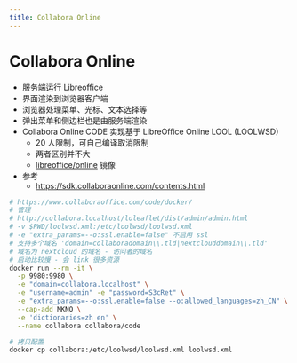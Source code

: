 ```yaml
---
title: Collabora Online
---
```


# Collabora Online

- 服务端运行 Libreoffice
- 界面渲染到浏览器客户端
- 浏览器处理菜单、光标、文本选择等
- 弹出菜单和侧边栏也是由服务端渲染
- Collabora Online CODE 实现基于 LibreOffice Online LOOL (LOOLWSD)
  - 20 人限制，可自己编译取消限制
  - 两者区别并不大
  - [libreoffice/online](https://hub.docker.com/r/libreoffice/online) 镜像
- 参考
  - https://sdk.collaboraonline.com/contents.html

```bash
# https://www.collaboraoffice.com/code/docker/
# 管理
# http://collabora.localhost/loleaflet/dist/admin/admin.html
# -v $PWD/loolwsd.xml:/etc/loolwsd/loolwsd.xml
# -e "extra_params=--o:ssl.enable=false" 不启用 ssl
# 支持多个域名 'domain=collaboradomain\\.tld|nextclouddomain\\.tld'
# 域名为 nextcloud 的域名 - 访问者的域名
# 启动比较慢 - 会 link 很多资源
docker run --rm -it \
  -p 9980:9980 \
  -e "domain=collabora.localhost" \
  -e "username=admin" -e "password=S3cRet" \
  -e "extra_params=--o:ssl.enable=false --o:allowed_languages=zh_CN" \
  --cap-add MKNO \
  -e 'dictionaries=zh en' \
  --name collabora collabora/code

# 拷贝配置
docker cp collabora:/etc/loolwsd/loolwsd.xml loolwsd.xml
```
